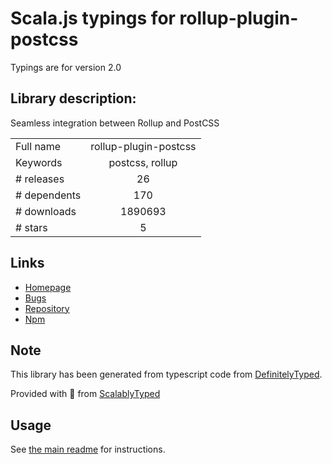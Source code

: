 
# Scala.js typings for rollup-plugin-postcss

Typings are for version 2.0

## Library description:
Seamless integration between Rollup and PostCSS

|                    |                 |
| ------------------ | :-------------: |
| Full name          | rollup-plugin-postcss |
| Keywords           | postcss, rollup |
| # releases         | 26 |
| # dependents       | 170 |
| # downloads        | 1890693 |
| # stars            | 5 |

## Links
- [Homepage](https://github.com/egoist/rollup-plugin-postcss#readme)
- [Bugs](https://github.com/egoist/rollup-plugin-postcss/issues)
- [Repository](https://github.com/egoist/rollup-plugin-postcss)
- [Npm](https://www.npmjs.com/package/rollup-plugin-postcss)
    


## Note
This library has been generated from typescript code from [DefinitelyTyped](https://definitelytyped.org).

Provided with :purple_heart: from [ScalablyTyped](https://github.com/oyvindberg/ScalablyTyped)

## Usage
See [the main readme](../../readme.md) for instructions.


